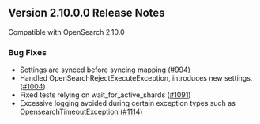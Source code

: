 ## Version 2.10.0.0 Release Notes

Compatible with OpenSearch 2.10.0


### Bug Fixes
* Settings are synced before syncing mapping ([#994](https://github.com/opensearch-project/cross-cluster-replication/pull/994))
* Handled OpenSearchRejectExecuteException, introduces new settings. ([#1004](https://github.com/opensearch-project/cross-cluster-replication/pull/1004))
* Fixed tests relying on wait_for_active_shards ([#1091](https://github.com/opensearch-project/cross-cluster-replication/pull/1091))
* Excessive logging avoided during certain exception types such as OpensearchTimeoutException ([#1114](https://github.com/opensearch-project/cross-cluster-replication/pull/1114))

